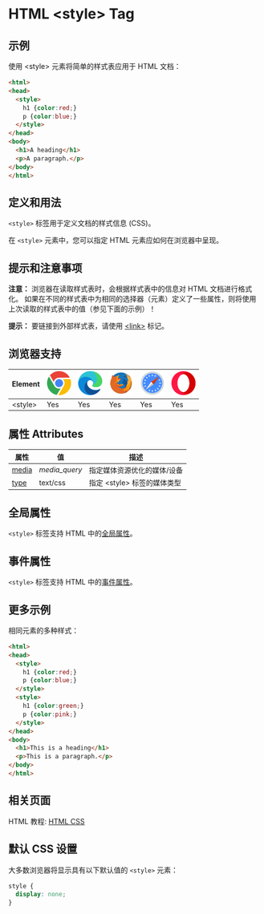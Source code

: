 HTML \<style> Tag
===

## 示例

使用 \<style> 元素将简单的样式表应用于 HTML 文档：

```html idoc:preview:iframe
<html>
<head>
  <style>
    h1 {color:red;}
    p {color:blue;}
  </style>
</head>
<body>
  <h1>A heading</h1>
  <p>A paragraph.</p>
</body>
</html>
```
<!--rehype:style=height: 130px;-->

## 定义和用法

`<style>` 标签用于定义文档的样式信息 (CSS)。

在 `<style>` 元素中，您可以指定 HTML 元素应如何在浏览器中呈现。

## 提示和注意事项

**注意：** 浏览器在读取样式表时，会根据样式表中的信息对 HTML 文档进行格式化。 如果在不同的样式表中为相同的选择器（元素）定义了一些属性，则将使用上次读取的样式表中的值（参见下面的示例）！

**提示：** 要链接到外部样式表，请使用 [\<link>](./link.md) 标记。

## 浏览器支持

| Element | ![chrome][1] | ![edge][2] | ![firefox][3] | ![safari][4] | ![opera][5] |
| ------- | --- | --- | --- | --- | --- |
| \<style> | Yes | Yes | Yes | Yes | Yes |

## 属性 Attributes

| 属性 | 值 | 描述 |
| ---- | ---- | ---- |
| [media](./style_media.md) | *media\_query* | 指定媒体资源优化的媒体/设备 |
| [type](./style_type.md)   | text/css | 指定 \<style> 标签的媒体类型 |

## 全局属性

`<style>` 标签支持 HTML 中的[全局属性](../reference/standardattributes.md)。

## 事件属性

`<style>` 标签支持 HTML 中的[事件属性](../reference/eventattributes.md)。

## 更多示例

相同元素的多种样式：

```html idoc:preview:iframe
<html>
<head>
  <style>
    h1 {color:red;}
    p {color:blue;}
  </style>
  <style>
    h1 {color:green;}
    p {color:pink;}
  </style>
</head>
<body>
  <h1>This is a heading</h1>
  <p>This is a paragraph.</p>
</body>
</html>
```
<!--rehype:style=height: 130px;-->

## 相关页面

HTML 教程: [HTML CSS](../tutorial/css.md)

## 默认 CSS 设置

大多数浏览器将显示具有以下默认值的 `<style>` 元素：

```css
style {
  display: none;
}
```


[1]: ../assets/chrome.svg
[2]: ../assets/edge.svg
[3]: ../assets/firefox.svg
[4]: ../assets/safari.svg
[5]: ../assets/opera.svg